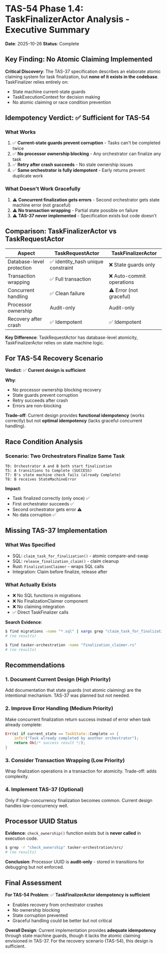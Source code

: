 # TAS-54 Phase 1.4: TaskFinalizerActor Analysis - Executive Summary

**Date**: 2025-10-26
**Status**: Complete

## Key Finding: No Atomic Claiming Implemented

**Critical Discovery**: The TAS-37 specification describes an elaborate atomic claiming system for task finalization, but **none of it exists in the codebase**. TaskFinalizer relies entirely on:
- State machine current-state guards
- TaskExecutionContext for decision making
- No atomic claiming or race condition prevention

## Idempotency Verdict: ✅ Sufficient for TAS-54

### What Works
1. ✅ **Current-state guards prevent corruption** - Tasks can't be completed twice
2. ✅ **No processor ownership blocking** - Any orchestrator can finalize any task
3. ✅ **Retry after crash succeeds** - No stale ownership issues
4. ✅ **Same orchestrator is fully idempotent** - Early returns prevent duplicate work

### What Doesn't Work Gracefully
1. ⚠️ **Concurrent finalization gets errors** - Second orchestrator gets state machine error (not graceful)
2. ⚠️ **No transaction wrapping** - Partial state possible on failure
3. ⚠️ **TAS-37 never implemented** - Specification exists but code doesn't

## Comparison: TaskFinalizerActor vs TaskRequestActor

| Aspect | TaskRequestActor | TaskFinalizerActor |
|--------|------------------|-------------------|
| Database-level protection | ✅ identity_hash unique constraint | ❌ State guards only |
| Transaction wrapping | ✅ Full transaction | ❌ Auto-commit operations |
| Concurrent handling | ✅ Clean failure | ⚠️ Error (not graceful) |
| Processor ownership | Audit-only | Audit-only |
| Recovery after crash | ✅ Idempotent | ✅ Idempotent |

**Key Difference**: TaskRequestActor has database-level atomicity, TaskFinalizerActor relies on state machine logic.

## For TAS-54 Recovery Scenario

**Verdict**: ✅ **Current design is sufficient**

**Why**: 
- No processor ownership blocking recovery
- State guards prevent corruption
- Retry succeeds after crash
- Errors are non-blocking

**Trade-off**: Current design provides **functional idempotency** (works correctly) but not **optimal idempotency** (lacks graceful concurrent handling).

## Race Condition Analysis

### Scenario: Two Orchestrators Finalize Same Task

```
T0: Orchestrator A and B both start finalization
T5: A transitions to Complete (SUCCESS)
T7: B's state machine check fails (already Complete)
T8: B receives StateMachineError
```

**Impact**:
- Task finalized correctly (only once) ✅
- First orchestrator succeeds ✅
- Second orchestrator gets error ⚠️
- No data corruption ✅

## Missing TAS-37 Implementation

### What Was Specified
- SQL: `claim_task_for_finalization()` - atomic compare-and-swap
- SQL: `release_finalization_claim()` - claim cleanup
- Rust: `FinalizationClaimer` - wraps SQL calls
- Integration: Claim before finalize, release after

### What Actually Exists
- ❌ No SQL functions in migrations
- ❌ No FinalizationClaimer component
- ❌ No claiming integration
- ✅ Direct TaskFinalizer calls

**Search Evidence**:
```bash
$ find migrations -name "*.sql" | xargs grep "claim_task_for_finalization"
# (no results)

$ find tasker-orchestration -name "finalization_claimer.rs"  
# (no results)
```

## Recommendations

### 1. Document Current Design (High Priority)
Add documentation that state guards (not atomic claiming) are the intentional mechanism. TAS-37 was planned but not needed.

### 2. Improve Error Handling (Medium Priority)
Make concurrent finalization return success instead of error when task already complete:
```rust
Err(e) if current_state == TaskState::Complete => {
    info!("Task already completed by another orchestrator");
    return Ok(/* success result */);
}
```

### 3. Consider Transaction Wrapping (Low Priority)
Wrap finalization operations in a transaction for atomicity. Trade-off: adds complexity.

### 4. Implement TAS-37 (Optional)
Only if high-concurrency finalization becomes common. Current design handles low-concurrency well.

## Processor UUID Status

**Evidence**: `check_ownership()` function exists but is **never called** in execution code.

```bash
$ grep -r "check_ownership" tasker-orchestration/src/
# (no results)
```

**Conclusion**: Processor UUID is **audit-only** - stored in transitions for debugging but not enforced.

## Final Assessment

**For TAS-54 Problem**: ✅ **TaskFinalizerActor idempotency is sufficient**
- Enables recovery from orchestrator crashes
- No ownership blocking
- State corruption prevented
- Graceful handling could be better but not critical

**Overall Design**: Current implementation provides **adequate idempotency** through state machine guards, though it lacks the atomic claiming envisioned in TAS-37. For the recovery scenario (TAS-54), this design is sufficient.
